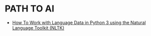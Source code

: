 # PATH TO AI #
+ [How To Work with Language Data in Python 3 using the Natural Language Toolkit (NLTK)](https://www.digitalocean.com/community/tutorials/how-to-work-with-language-data-in-python-3-using-the-natural-language-toolkit-nltk)
